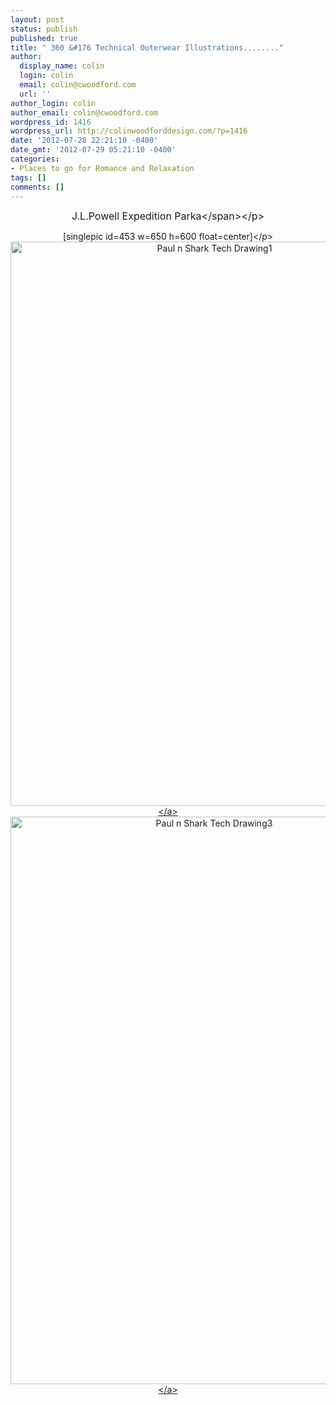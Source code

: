 ```yaml
---
layout: post
status: publish
published: true
title: " 360 &#176 Technical Outerwear Illustrations........"
author:
  display_name: colin
  login: colin
  email: colin@cwoodford.com
  url: ''
author_login: colin
author_email: colin@cwoodford.com
wordpress_id: 1416
wordpress_url: http://colinwoodforddesign.com/?p=1416
date: '2012-07-28 22:21:10 -0400'
date_gmt: '2012-07-29 05:21:10 -0400'
categories:
- Places to go for Romance and Relaxation
tags: []
comments: []
---
```

<p style="text-align: center;"><span style="font-size: medium;">J.L.Powell Expedition Parka<&#47;span><&#47;p></p>
<p style="text-align: center;">[singlepic id=453 w=650 h=600 float=center]<&#47;p><br />
<a href="http:&#47;&#47;colinwoodforddesign.com&#47;category&#47;illustrations-and-sketches&#47;"><img class="aligncenter size-full wp-image-1627" alt="Paul n Shark Tech Drawing1" src="http:&#47;&#47;colinwoodforddesign.com&#47;wp-content&#47;uploads&#47;2013&#47;07&#47;Paul-n-Shark-Tech-Drawing1.jpg" width="637" height="903" &#47;><&#47;a><a href="http:&#47;&#47;colinwoodforddesign.com&#47;category&#47;illustrations-and-sketches&#47;"><img class="aligncenter size-full wp-image-1628" alt="Paul n Shark Tech Drawing3" src="http:&#47;&#47;colinwoodforddesign.com&#47;wp-content&#47;uploads&#47;2013&#47;07&#47;Paul-n-Shark-Tech-Drawing3.jpg" width="636" height="908" &#47;><&#47;a></p>
